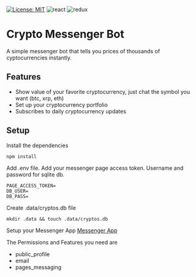 [![License: MIT](https://img.shields.io/badge/License-MIT-yellow.svg)](https://opensource.org/licenses/MIT) ![react](https://badges.aleen42.com/src/node.svg) ![redux](https://badges.aleen42.com/src/messenger.svg)


# Crypto Messenger Bot
A simple messenger bot that tells you prices of thousands of cyptocurrencies instantly.

## Features

- Show value of your favorite cryptocurrency, just chat the symbol you want (btc, xrp, eth)
- Set up your cryptocurrency portfolio 
- Subscribes to daily cryptocurrency updates

## Setup

Install the dependencies

```
npm install
```

Add .env file. Add your messenger page access token. Username and password for sqlite db.

```
PAGE_ACCESS_TOKEN=
DB_USER=
DB_PASS=
```

Create .data/cryptos.db file

```
mkdir .data && touch .data/cryptos.db
```

Setup your Messenger App [Messenger App](https://developers.facebook.com/docs/messenger-platform/getting-started/quick-start/)

The Permissions and Features you need are

- public_profile
- email
- pages_messaging
